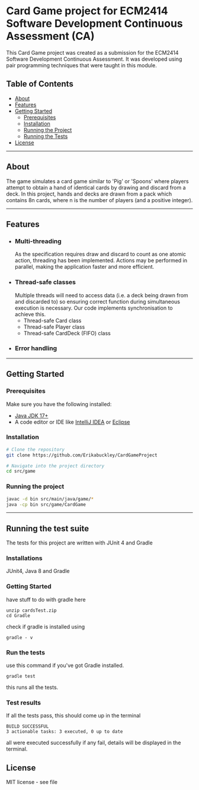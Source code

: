 # Card Game project for ECM2414 Software Development Continuous Assessment (CA)

This Card Game project was created as a submission for the ECM2414 Software Development Continuous Assessment. It was developed using pair programming techniques that were taught in this module.


## Table of Contents
- [About](#about)
- [Features](#features)
- [Getting Started](#getting-started)
  - [Prerequisites](#prerequisites)
  - [Installation](#installation)
  - [Running the Project](#running-the-project)
  - [Running the Tests](#running-the-test-suite)
- [License](#license)

---

## About
The game simulates a card game similar to 'Pig' or 'Spoons' where players attempt to obtain a hand of identical cards by drawing and discard from a deck.  In this project, hands and decks are drawn from a pack which contains 8n cards, where n is the number of players (and a positive integer).  

---

## Features

- ### Multi-threading
  As the specification requires draw and discard to count as one atomic action, threading has been implemented. Actions may be performed in parallel, making the application faster and more efficient. 
- ### Thread-safe classes
  Multiple threads will need to access data (i.e. a deck being drawn from and discarded to) so ensuring correct function during simultaneous execution is necessary. Our code implements synchronisation to achieve this.
    - Thread-safe Card class
    - Thread-safe Player class
    - Thread-safe CardDeck (FIFO) class 
- ### Error handling

---

## Getting Started

### Prerequisites

Make sure you have the following installed:
- [Java JDK 17+](https://www.oracle.com/java/technologies/javase-downloads.html)
- A code editor or IDE like [IntelliJ IDEA](https://www.jetbrains.com/idea/) or [Eclipse](https://www.eclipse.org/)

### Installation

```bash
# Clone the repository
git clone https://github.com/Erikabuckley/CardGameProject

# Navigate into the project directory
cd src/game
```
### Running the project

```bash
javac -d bin src/main/java/game/*
java -cp bin src/game/CardGame

```
---
## Running the test suite
The tests for this project are written with JUnit 4 and Gradle

### Installations
JUnit4, Java 8 and Gradle

### Getting Started

have stuff to do with gradle here

    unzip cardsTest.zip
    cd Gradle 
    
check if gradle is installed using

    gradle - v
     
### Run the tests

use this command if you've got Gradle installed.

    gradle test
this runs all the tests.

### Test results
If all the tests pass, this should come up in the terminal

    BUILD SUCCESSFUL
    3 actionable tasks: 3 executed, 0 up to date
    
all were executed successfully
if any fail, details will be displayed in the terminal.


## License
MIT license - see file
